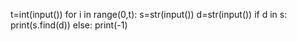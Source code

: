 t=int(input())
for i in range(0,t):
    s=str(input())
    d=str(input())
    if d in s:
        print(s.find(d))
    else:
        print(-1)
    
    
    
